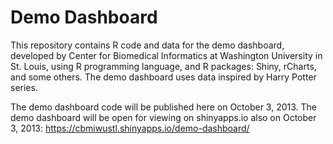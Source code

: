 Demo Dashboard
==============

This repository contains R code and data for the demo dashboard, developed by Center for Biomedical Informatics at Washington University in St. Louis, using R programming language, and R packages: Shiny, rCharts, and some others. The demo dashboard uses data inspired by Harry Potter series.

The demo dashboard code will be published here on October 3, 2013.
The demo dashboard will be open for viewing on shinyapps.io also on October 3, 2013: https://cbmiwustl.shinyapps.io/demo-dashboard/
